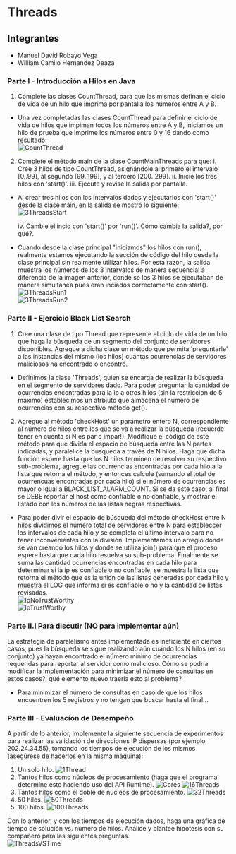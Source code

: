 # Threads
## Integrantes
- Manuel David Robayo Vega
- William Camilo Hernandez Deaza

### Parte I - Introducción a Hilos en Java
1. Complete las clases CountThread, para que las mismas definan el ciclo de vida de un 
hilo que imprima por pantalla los números entre A y B.  

- Una vez completadas las clases CountThread para definir el ciclo de vida de 
hilos que impiman todos los números entre A y B, iniciamos un hilo de prueba que imprime los
números entre 0 y 16 dando como resultado:  
   ![CountThread](/img/img.png)

2. Complete el método main de la clase CountMainThreads para que:
   i. Cree 3 hilos de tipo CountThread, asignándole al primero el intervalo [0..99], al segundo [99..199], y al tercero [200..299].
   ii. Inicie los tres hilos con 'start()'.
   iii. Ejecute y revise la salida por pantalla.  

- Al crear tres hilos con los intervalos dados y ejecutarlos con 'start()' desde la clase main, en la salida se mostró lo siguiente:    
  ![3ThreadsStart](/img/img2.png)  

  
   iv. Cambie el incio con 'start()' por 'run()'. Cómo cambia la salida?, por qué?.  

- Cuando desde la clase principal "iniciamos" los hilos con run(), realmente estamos ejecutando la sección de código del hilo
desde la clase principal sin realmente utilizar hilos. Por esta razón, la salida muestra los números de los 3 intervalos de
manera secuencial a diferencia de la imagen anterior, donde se los 3 hilos se ejecutaban de manera simultanea pues eran inciados
correctamente con start().  
  ![3ThreadsRun1](/img/threadsRun1.png)  
  ![3ThreadsRun2](/img/threadsRun2.png)  


### Parte II - Ejercicio Black List Search
1. Cree una clase de tipo Thread que represente el ciclo de vida de un hilo que haga la búsqueda de un segmento del conjunto de servidores disponibles. 
Agregue a dicha clase un método que permita 'preguntarle' a las instancias del mismo (los hilos) cuantas ocurrencias de servidores maliciosos ha encontrado o encontró.  
- Definimos la clase 'Threads', quien se encarga de realizar la búsqueda en el segmento de servidores dado. Para poder preguntar la cantidad de ocurrencias
encontradas para la ip a otros hilos (sin la restriccion de 5 máximo) establecimos un atrbiuto que almacena el número de ocurrencias con su respectivo método get().  

2. Agregue al método 'checkHost' un parámetro entero N, correspondiente al número de hilos entre los que se va a realizar la búsqueda (recuerde tener en cuenta si N es par o impar!). 
Modifique el código de este método para que divida el espacio de búsqueda entre las N partes indicadas, y paralelice la búsqueda a través de N hilos. Haga que dicha función espere 
hasta que los N hilos terminen de resolver su respectivo sub-problema, agregue las ocurrencias encontradas por cada hilo a la lista que retorna el método, y entonces calcule 
(sumando el total de ocurrencuas encontradas por cada hilo) si el número de ocurrencias es mayor o igual a BLACK_LIST_ALARM_COUNT. Si se da este caso, al final se DEBE reportar el host 
como confiable o no confiable, y mostrar el listado con los números de las listas negras respectivas.  
- Para poder divir el espacio de búsqueda del método checkHost entre N hilos dividimos el número total de servidores entre N para estableccer los intervalos de cada hilo y se completa
el último intervalo para no tener inconvenientes con la división. Implementamos un arreglo donde se van creando los hilos y donde se utiliza join() para que el proceso espere hasta que cada
hilo resuelva su sub-problema. Finalmente se suma las cantidad ocurrencias encontradas en cada hilo  para determinar si la ip es confiable o no confiable, se muestra la lista que retorna el 
método que es la union de las listas generadas por cada hilo y muestra el LOG que informa si es confiable o no y la cantidad de listas revisadas.  
  ![IpNoTrustWorthy](/img/img3.png)  
  ![IpTrustWorthy](/img/img4.png)  

### Parte II.I Para discutir (NO para implementar aún)
La estrategia de paralelismo antes implementada es ineficiente en ciertos casos, pues la búsqueda se sigue realizando aún cuando los N hilos (en su conjunto) ya hayan encontrado 
el número mínimo de ocurrencias requeridas para reportar al servidor como malicioso. Cómo se podría modificar la implementación para minimizar el número de consultas en estos casos?, 
qué elemento nuevo traería esto al problema?  
- Para minimizar el número de consultas en caso de que los hilos encuentren los 5 registros y no tengan que buscar hasta el final...
  
### Parte III - Evaluación de Desempeño
A partir de lo anterior, implemente la siguiente secuencia de experimentos para realizar las validación de direcciones IP dispersas (por ejemplo 202.24.34.55), tomando los tiempos de 
ejecución de los mismos (asegúrese de hacerlos en la misma máquina):

1. Un solo hilo.
   ![1Thread](/img/1thread.png)
2. Tantos hilos como núcleos de procesamiento (haga que el programa determine esto haciendo uso del API Runtime).
   ![Cores](/img/img5.png)
   ![16Threads](/img/16threads.png)
3. Tantos hilos como el doble de núcleos de procesamiento.
   ![32Threads](/img/32threads.png)
4. 50 hilos.
   ![50Threads](/img/50threads.png)
5. 100 hilos.
   ![100Threads](/img/100threads.png)  
   
Con lo anterior, y con los tiempos de ejecución dados, haga una gráfica de tiempo de solución vs. número de hilos. Analice y plantee hipótesis con su compañero para las siguientes preguntas.  
   ![ThreadsVSTime](/img/img6.png)


   